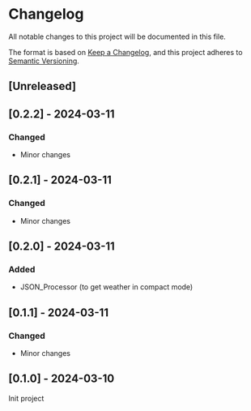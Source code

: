 # Changelog

All notable changes to this project will be documented in this file.

The format is based on [Keep a Changelog](https://keepachangelog.com/en/1.1.0/),
and this project adheres to [Semantic Versioning](https://semver.org/spec/v2.0.0.html).

## [Unreleased]

## [0.2.2] - 2024-03-11

### Changed 

- Minor changes

## [0.2.1] - 2024-03-11

### Changed 

- Minor changes

## [0.2.0] - 2024-03-11

### Added

- JSON_Processor (to get weather in compact mode)

## [0.1.1] - 2024-03-11

### Changed 

- Minor changes

## [0.1.0] - 2024-03-10

Init project
